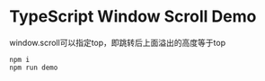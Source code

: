 TypeScript Window Scroll Demo
=================================

window.scroll可以指定top，即跳转后上面溢出的高度等于top

```
npm i
npm run demo
```
